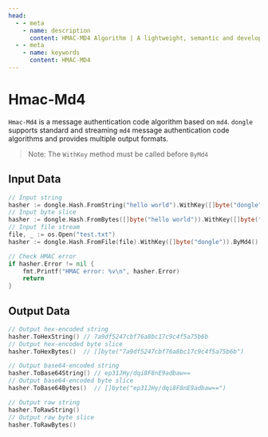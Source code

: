 ```yaml
---
head:
  - - meta
    - name: description
      content: HMAC-MD4 Algorithm | A lightweight, semantic and developer-friendly golang encoding & crypto library
  - - meta
    - name: keywords
      content: HMAC-MD4
---
```


# Hmac-Md4

`Hmac-Md4` is a message authentication code algorithm based on `md4`. `dongle` supports standard and streaming `md4` message authentication code algorithms and provides multiple output formats.

> Note: The `WithKey` method must be called before `ByMd4`

## Input Data

```go
// Input string
hasher := dongle.Hash.FromString("hello world").WithKey([]byte("dongle")).ByMd4()
// Input byte slice
hasher := dongle.Hash.FromBytes([]byte("hello world")).WithKey([]byte("dongle")).ByMd4()
// Input file stream
file, _ := os.Open("test.txt")
hasher := dongle.Hash.FromFile(file).WithKey([]byte("dongle")).ByMd4()

// Check HMAC error
if hasher.Error != nil {
	fmt.Printf("HMAC error: %v\n", hasher.Error)
	return
}
```

## Output Data

```go
// Output hex-encoded string
hasher.ToHexString() // 7a9df5247cbf76a8bc17c9c4f5a75b6b
// Output hex-encoded byte slice
hasher.ToHexBytes()  // []byte("7a9df5247cbf76a8bc17c9c4f5a75b6b")

// Output base64-encoded string
hasher.ToBase64String() // ep31JHy/dqi8F8nE9adbaw==
// Output base64-encoded byte slice
hasher.ToBase64Bytes()  // []byte("ep31JHy/dqi8F8nE9adbaw==")

// Output raw string
hasher.ToRawString()
// Output raw byte slice
hasher.ToRawBytes()
```
